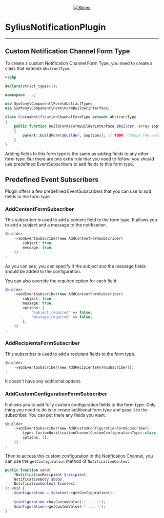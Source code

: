 <p align="center">
    <a href="https://8lines.io">
        <img alt="8lines" src="https://8lines-static.s3.eu-central-1.amazonaws.com/open-source-logo-main.png">
    </a>
</p>

# SyliusNotificationPlugin

--- 

## Custom Notification Channel Form Type
To create a custom Notification Channel Form Type, you need to create a class that extends `AbstractType`.

```php
<?php

declare(strict_types=1);

namespace ...;

use Symfony\Component\Form\AbstractType;
use Symfony\Component\Form\FormBuilderInterface;

class CustomNotificationChannelFormType extends AbstractType
{
    public function buildForm(FormBuilderInterface $builder, array $options): void
    {
        parent::buildForm($builder, $options); // TODO: Change the autogenerated stub
    }
}
```

Adding fields to this form type is the same as adding fields to any other form type. 
But there are one extra rule that you need to follow:
you should use predefined EventSubscribers to add fields to this form type.

## Predefined Event Subscribers
Plugin offers a few predefined EventSubscribers that you can use to add fields to the form type.

### AddContentFormSubscriber
This subscriber is used to add a content field to the form type.
It allows you to add a subject and a message to the notification.

```php
$builder
    ->addEventSubscriber(new AddContentFormSubscriber(
        subject: true,
        message: true,
    ))
;
```

As you can see, you can specify if the subject and the message fields should be added to the configuration.

You can also override the required option for each field:

```php
$builder
    ->addEventSubscriber(new AddContentFormSubscriber(
        subject: true,
        message: true,
        options: [
            'subject_required' => false,
            'message_required' => false,
        ],
    ))
;
```

### AddRecipientsFormSubscriber
This subscriber is used to add a recipient fields to the form type.

```php
$builder
    ->addEventSubscriber(new AddRecipientsFormSubscriber())
;
```

It doesn't have any additional options.

### AddCustomConfigurationFormSubscriber
It allows you to add fully custom configuration fields to the form type.
Only thing you need to do is to create additional form type and pass it to the subscriber.
You can put there any fields you want.

```php
$builder
    ->addEventSubscriber(new AddCustomConfigurationFormSubscriber(
        type: CustomNotificationChannelCustomConfigurationType::class,
        options: [],
    ))
;
```

Then to access this custom configuration in the Notification Channel, you can use the `getConfiguration` method of `NotificationContext`.

```php
public function send(
    ?NotificationRecipient $recipient,
    NotificationBody $body,
    NotificationContext $context,
): void {
    $configuration = $context->getConfiguration();
    
    $configuration->hasCustomValue(/* ... */);
    $configuration->getCustomValue(/* ... */);
}
```
